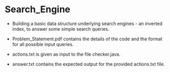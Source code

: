 # Search_Engine
* Building a basic data structure underlying search engines - an inverted index, to answer some simple search queries.

* Problem_Statement.pdf contains the details of the code and the format for all possible input queries.

* actions.txt is given as input to the file  checker.java.

* answer.txt contains the expected output for the provided actions.txt file.
